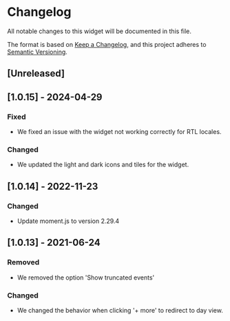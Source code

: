 # Changelog

All notable changes to this widget will be documented in this file.

The format is based on [Keep a Changelog](https://keepachangelog.com/en/1.0.0/), and this project adheres to [Semantic Versioning](https://semver.org/spec/v2.0.0.html).

## [Unreleased]

## [1.0.15] - 2024-04-29

### Fixed

- We fixed an issue with the widget not working correctly for RTL locales.

### Changed

- We updated the light and dark icons and tiles for the widget.

## [1.0.14] - 2022-11-23

### Changed

- Update moment.js to version 2.29.4

## [1.0.13] - 2021-06-24

### Removed

- We removed the option 'Show truncated events'

### Changed

- We changed the behavior when clicking '+ more' to redirect to day view.

